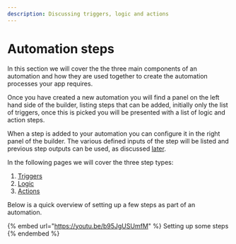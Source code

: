 ```yaml
---
description: Discussing triggers, logic and actions
---
```


# Automation steps

In this section we will cover the the three main components of an automation and how they are used together to create the automation processes your app requires.

Once you have created a new automation you will find a panel on the left hand side of the builder, listing steps that can be added, initially only the list of triggers, once this is picked you will be presented with a list of logic and action steps.

When a step is added to your automation you can configure it in the right panel of the builder. The various defined inputs of the step will be listed and previous step outputs can be used, as discussed [later](../contextual-bindings.md).

In the following pages we will cover the three step types:

1. [Triggers](triggers.md)
2. [Logic](logic.md)
3. [Actions](actions.md)

Below is a quick overview of setting up a few steps as part of an automation.

{% embed url="https://youtu.be/b95JgUSUmfM" %}
Setting up some steps
{% endembed %}
